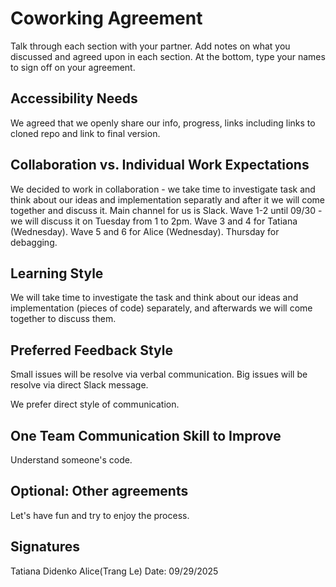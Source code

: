 # Coworking Agreement

Talk through each section with your partner. Add notes on what you discussed and agreed upon in each section. At the bottom, type your names to sign off on your agreement.

## Accessibility Needs
We agreed that we openly share our info, progress, links including links to cloned repo and link to final version.

## Collaboration vs. Individual Work Expectations
We decided to work in collaboration - we take time to investigate task and think about our ideas and implementation separatly and after it we will come together and discuss it. Main channel for us is Slack. Wave 1-2 until 09/30 - we will discuss it on Tuesday from 1 to 2pm. Wave 3 and 4 for Tatiana (Wednesday). Wave 5 and 6 for Alice (Wednesday). Thursday for debagging.

## Learning Style
We will take time to investigate the task and think about our ideas and implementation (pieces of code) separately, and afterwards we will come together to discuss them.

## Preferred Feedback Style
Small issues will be resolve via verbal communication. Big issues will be resolve via direct Slack message.

We prefer direct style of communication.

## One Team Communication Skill to Improve
Understand someone's code.

## Optional: Other agreements
Let's have fun and try to enjoy the process.

## Signatures
Tatiana Didenko 
Alice(Trang Le) 
Date: 09/29/2025
